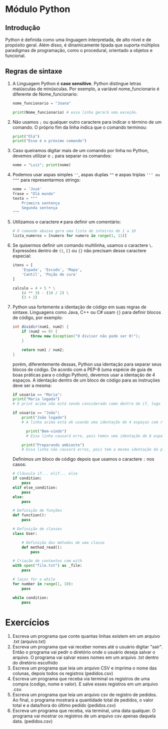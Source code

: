# Módulo Python

## Introdução

Python é definida como uma linguagem interpretada, de alto nível e de propósito geral. Além disso, é dinamicamente tipada que suporta múltiplos paradigmas de programação, como o procedural, orientado a objetos e funcional.

## Regras de sintaxe

1. A Linguagem Python é **case sensitive**. Python distingue letras maiúsculas de minúsculas. Por exemplo, a variável nome_funcionario é diferente de Nome_funcionario:

    ````python
    nome_funcionario = "Joana"

    print(Nome_funcionario) # essa linha gerará uma exceção.
    ````

2. Não usamos `;` ou qualquer outro caractere para indicar o término de um comando. O próprio fim da linha indica que o comando terminou:
    ````python
    print("Olá")
    print("Esse é o próximo comando")
    ````

3. Caso queiramos digitar mais de um comando por linha no Python, devemos utilizar o `;` para separar os comandos:
    ````python
    nome = "Luiz"; print(nome)
    ````

4. Podemos usar aspas simples `''`, aspas duplas `""` e aspas triplas `''' ou """` para representarmos strings:
    ````python
    nome = 'José'
    frase = "Olá mundo"
    texto = """
        Primeira sentença
        Segunda sentença
    """
    ````

5. Utilizamos o caractere `#` para definir um comentário:
    ````python
    # O comando abaixo gera uma lista de inteiros de 1 a 10
    lista_numeros = [numero for numero in range(1, 11)]
    ````

6. Se quisermos definir um comando multilinha, usamos o caractere `\`. Expressões dentro de `()`, `[]` ou `{}` não precisam desse caractere especial:
    ````python
    itens = [
        'Espada', 'Escudo', 'Mapa',
        'Cantil', 'Poção de cura'
    ]

    calculo = 4 + 5 * \
        (4 ** 3) - (10 / 2) \
        (3 + 2)
    ````

7. Python usa fortemente a identação de código em suas regras de sintaxe. Linguagens como Java, C++ ou C# usam `{}` para definir blocos de código, por exemplo:
    ````Java
    int dividir(num1, num2) {
        if (num2 == 0) {
            throw new Exception("O divisor não pode ser 0!");
        }

        return num1 / num2;
    }
    ````

    porém, diferentemente dessas, Python usa identação para separar seus blocos de código. De acordo com a PEP-8 (uma espécie de guia de boas práticas para o código Python), devemos usar a identação de 4 espaços. A identação dentro de um bloco de código para as instruções deve ser a mesma:
    ````python
    if usuario == "Maria":
    print("Maria logada")
    # O print acima não está sendo considerado como dentro do if, logo essa instrução causará um erro de sintaxe

    if usuario == "João":
        print("João logado")
        # A linha acima está ok usando uma identação de 4 espaços com relação a linha acima

          print("Bem-vindo")
          # Essa linha causará erro, pois temos uma identação de 6 espaços, diferente da última instrução

        print("Preparando ambiente")
        # Essa linha não causará erros, pois tem a mesma identação da primeira instrução
    ````

    Definimos um bloco de código depois que usamos
    o caractere `:` nos casos:
    ````python
    # Cláusula if... elif... else
    if condition:
        pass
    elif else_condition:
        pass
    else:
        pass

    # Definição de funções
    def function():
        pass

    # Definição de classes
    class User:

        # Definição dos métodos de uma classe
        def method_read():
            pass

    # Criação de contextos com with
    with open("file.txt") as _file:
        pass

    # laços for e while
    for number in range(1, 10):
        pass

    while condition:
        pass

# Exercícios
1. Escreva um programa que conte quantas linhas existem em um arquivo .txt (arquivo.txt)
2. Escreva um programa que vai receber nomes até o usuário digitar "sair". Então o programa vai pedir o diretório onde o usuário deseja salvar o arquivo. O programa vai salvar esses nomes em um arquivo .txt dentro do diretório escolhido
3. Escreva um programa que leia um arquivo CSV e imprima o nome das colunas, depois todos os registros (pedidos.csv)
4. Escreva um programa que receba via terminal os registros de uma compra (codigo, nome e valor). E salve esses registros em um arquivo .csv.
5. Escreva um programa que leia um arquivo csv de registro de pedidos. Ao final, o programa mostrará a quantidade total de pedidos, o valor total e a data/hora do último pedido (pedidos.csv)
6. Escreva um programa que receba, via terminal, uma data qualquer. O programa vai mostrar os registros de um arquivo csv apenas daquela data. (pedidos.csv)